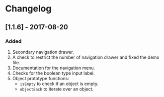 # Changelog

## [1.1.6] - 2017-08-20
### Added
1. Secondary navigation drawer.
2. A check to restrict the number of navigation drawer and fixed the demo file.
3. Documentation for the navigation menu.
4. Checks for the boolean type input label.
5. Object prototype functions:
    * `isEmpty` to check if an object is empty.
    * `objectEach` to iterate over an object.